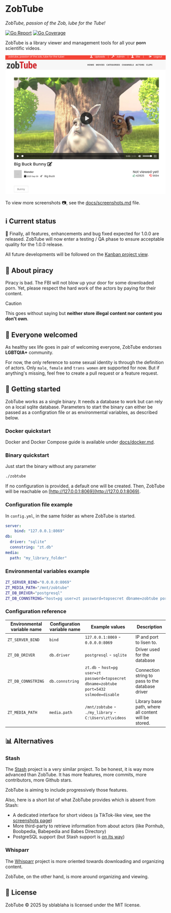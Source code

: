 # ZobTube

_ZobTube, passion of the Zob, lube for the Tube!_


[![Go Report](https://goreportcard.com/badge/github.com/zobtube/zobtube)](https://goreportcard.com/report/github.com/zobtube/zobtube)
[![Go Coverage](https://github.com/zobtube/zobtube/wiki/coverage.svg)](https://raw.githack.com/wiki/zobtube/zobtube/coverage.html)

ZobTube is a library viewer and management tools for all your ~~porn~~ scientific videos.

![demo viewer](docs/readme_assets/demo_viewer.png)

To view more screenshots :camera:, see the [docs/screenshots.md](docs/screenshots.md) file.

## :information_source: Current status

:tada: Finally, all features, enhancements and bug fixed expected for 1.0.0 are released.
ZobTube will now enter a testing / QA phase to ensure acceptable quality for the 1.0.0 release.

All future developments will be followed on the [Kanban project view](https://github.com/orgs/zobtube/projects/1).

## :cop: About piracy

Piracy is bad. The FBI will not blow up your door for some downloaded porn. Yet, please respect the hard work of the actors by paying for their content.

> [!CAUTION]
> This goes without saying but **neither store illegal content nor content you don't own**.

## :wave: Everyone welcomed

As healthy sex life goes in pair of welcoming everyone, ZobTube endorses **LGBTQIA+** community.

For now, the only reference to some sexual identity is through the definition of actors. Only `male`, `female` and `trans women` are supported for now. But if anything's missing, feel free to create a pull request or a feature request.

## :vertical_traffic_light: Getting started

ZobTube works as a single binary. It needs a database to work but can rely on a local sqlite database. Parameters to start the binary can either be passed as a configration file or as environmental variables, as described below.

### Docker quickstart

Docker and Docker Compose guide is available under [docs/docker.md](docs/docker.md).

### Binary quickstart

Just start the binary without any parameter

```sh
./zobtube
```

If no configuration is provided, a default one will be created.
Then, ZobTube will be reachable on [http://127.0.0.1:8069](http://127.0.0.1:8069).

### Configuration file example

In `config.yml`, in the same folder as where ZobTube is started.

```yaml
server:
    bind: "127.0.0.1:8069"
db:
  driver: "sqlite"
  connstring: "zt.db"
media:
  path: "my_library_folder"
```

### Environmental variables example

```sh
ZT_SERVER_BIND="0.0.0.0:8069"
ZT_MEDIA_PATH="/mnt/zobtube"
ZT_DB_DRIVER="postgresql"
ZT_DB_CONNSTRING="host=pg user=zt password=topsecret dbname=zobtube port=5432 sslmode=disable"
```

### Configuration reference

Environmental variable name | Configuration variable name | Example values | Description
-|-|-|-
`ZT_SERVER_BIND` | `bind` | `127.0.0.1:8069` - `0.0.0.0:8069` | IP and port to lisen to.
`ZT_DB_DRIVER` | `db.driver` | `postgresql` - `sqlite` | Driver used for the database
`ZT_DB_CONNSTRING` | `db.connstring` | `zt.db` - `host=pg user=zt password=topsecret dbname=zobtube port=5432 sslmode=disable` | Connection string to pass to the database driver
`ZT_MEDIA_PATH` | `media.path` | `/mnt/zobtube` - `./my_library` - `C:\Users\zt\videos` | Library base path, where all content will be stored.

## :bar_chart: Alternatives

### Stash

The [Stash](https://github.com/stashapp/stash) project is a very similar project.
To be honest, it is way more advanced than ZobTube.
It has more features, more commits, more contributors, more Github stars.

ZobTube is aiming to include progressively those features.

Also, here is a short list of what ZobTube provides which is absent from Stash:

- A dedicated interface for short videos (a TikTok-like view, see the [screenshots page](docs/screenshots.md#short-video-viewer-tiktok-like))
- More third-party to retrieve information from about actors (like Pornhub, Boobpedia, Babepedia and Babes Directory)
- PostgreSQL support (but Stash support is [on its way](https://github.com/stashapp/stash/issues/3892))

### Whisparr

The [Whisparr](https://github.com/Whisparr/Whisparr) project is more oriented towards downloading and organizing content.

ZobTube, on the other hand, is more around organizing and viewing.

## :page_facing_up: License

ZobTube © 2025 by sblablaha is licensed under the MIT license.
